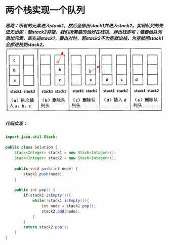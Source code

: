 # 两个栈实现一个队列

##### 思路：所有的元素进入stack1，然后全部出stack1并进入stack2。实现队列的先进先出即：若stack2非空，我们所需要的恰好在栈顶，弹出栈即可；若要给队列添加元素，即先进stack1，要出对时，若stack2不为空就出栈，为空就把stack1全部进栈到stack2。![两个栈实现一个队列](https://github.com/YuCXu/Algorithm/blob/master/offer/%E4%B8%A4%E4%B8%AA%E6%A0%88%E5%AE%9E%E7%8E%B0%E4%B8%80%E4%B8%AA%E9%98%9F%E5%88%97.jpg)


##### 代码实现：

```java
import java.util.Stack;

public class Solution {
    Stack<Integer> stack1 = new Stack<Integer>();
    Stack<Integer> stack2 = new Stack<Integer>();
    
    public void push(int node) {
        stack1.push(node);
    }
     
    public int pop() {
        if(stack2.isEmpty()){
            while(!stack1.isEmpty()){
                int node = stack1.pop();
                stack2.add(node);
            }
        }
        return stack2.pop();
    }
}
```

